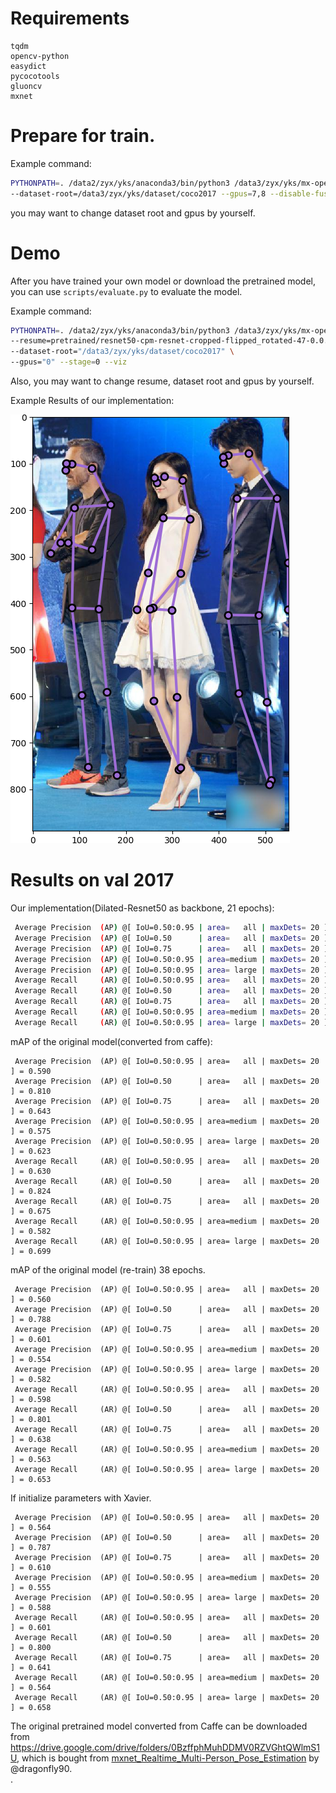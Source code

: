 # Requirements

```
tqdm
opencv-python
easydict
pycocotools
gluoncv
mxnet
```

# Prepare for train.
Example command: 
```bash
PYTHONPATH=. /data2/zyx/yks/anaconda3/bin/python3 /data3/zyx/yks/mx-openpose/scripts/train_gluon_cpm.py \
--dataset-root=/data3/zyx/yks/dataset/coco2017 --gpus=7,8 --disable-fusion --backbone=res50
```
you may want to change dataset root and gpus by yourself.


# Demo
After you have trained your own model or download the pretrained model, you can use `scripts/evaluate.py` to evaluate the model.

Example command:
```bash
PYTHONPATH=. /data2/zyx/yks/anaconda3/bin/python3 /data3/zyx/yks/mx-openpose/scripts/evaluate.py \
--resume=pretrained/resnet50-cpm-resnet-cropped-flipped_rotated-47-0.0.params \
--dataset-root="/data3/zyx/yks/dataset/coco2017" \
--gpus="0" --stage=0 --viz
```
Also, you may want to change resume, dataset root and gpus by yourself.

Example Results of our implementation:

![](figures/Figure_1.png)

# Results on val 2017
Our implementation(Dilated-Resnet50 as backbone, 21 epochs):
```bash
 Average Precision  (AP) @[ IoU=0.50:0.95 | area=   all | maxDets= 20 ] = 0.561
 Average Precision  (AP) @[ IoU=0.50      | area=   all | maxDets= 20 ] = 0.788
 Average Precision  (AP) @[ IoU=0.75      | area=   all | maxDets= 20 ] = 0.610
 Average Precision  (AP) @[ IoU=0.50:0.95 | area=medium | maxDets= 20 ] = 0.544
 Average Precision  (AP) @[ IoU=0.50:0.95 | area= large | maxDets= 20 ] = 0.596
 Average Recall     (AR) @[ IoU=0.50:0.95 | area=   all | maxDets= 20 ] = 0.600
 Average Recall     (AR) @[ IoU=0.50      | area=   all | maxDets= 20 ] = 0.803
 Average Recall     (AR) @[ IoU=0.75      | area=   all | maxDets= 20 ] = 0.641
 Average Recall     (AR) @[ IoU=0.50:0.95 | area=medium | maxDets= 20 ] = 0.555
 Average Recall     (AR) @[ IoU=0.50:0.95 | area= large | maxDets= 20 ] = 0.666
```

mAP of the original model(converted from caffe):
```
 Average Precision  (AP) @[ IoU=0.50:0.95 | area=   all | maxDets= 20 ] = 0.590
 Average Precision  (AP) @[ IoU=0.50      | area=   all | maxDets= 20 ] = 0.810
 Average Precision  (AP) @[ IoU=0.75      | area=   all | maxDets= 20 ] = 0.643
 Average Precision  (AP) @[ IoU=0.50:0.95 | area=medium | maxDets= 20 ] = 0.575
 Average Precision  (AP) @[ IoU=0.50:0.95 | area= large | maxDets= 20 ] = 0.623
 Average Recall     (AR) @[ IoU=0.50:0.95 | area=   all | maxDets= 20 ] = 0.630
 Average Recall     (AR) @[ IoU=0.50      | area=   all | maxDets= 20 ] = 0.824
 Average Recall     (AR) @[ IoU=0.75      | area=   all | maxDets= 20 ] = 0.675
 Average Recall     (AR) @[ IoU=0.50:0.95 | area=medium | maxDets= 20 ] = 0.582
 Average Recall     (AR) @[ IoU=0.50:0.95 | area= large | maxDets= 20 ] = 0.699
```

mAP of the original model (re-train) 38 epochs.
```
 Average Precision  (AP) @[ IoU=0.50:0.95 | area=   all | maxDets= 20 ] = 0.560
 Average Precision  (AP) @[ IoU=0.50      | area=   all | maxDets= 20 ] = 0.788
 Average Precision  (AP) @[ IoU=0.75      | area=   all | maxDets= 20 ] = 0.601
 Average Precision  (AP) @[ IoU=0.50:0.95 | area=medium | maxDets= 20 ] = 0.554
 Average Precision  (AP) @[ IoU=0.50:0.95 | area= large | maxDets= 20 ] = 0.582
 Average Recall     (AR) @[ IoU=0.50:0.95 | area=   all | maxDets= 20 ] = 0.598
 Average Recall     (AR) @[ IoU=0.50      | area=   all | maxDets= 20 ] = 0.801
 Average Recall     (AR) @[ IoU=0.75      | area=   all | maxDets= 20 ] = 0.638
 Average Recall     (AR) @[ IoU=0.50:0.95 | area=medium | maxDets= 20 ] = 0.563
 Average Recall     (AR) @[ IoU=0.50:0.95 | area= large | maxDets= 20 ] = 0.653
```

If initialize parameters with Xavier.

```
 Average Precision  (AP) @[ IoU=0.50:0.95 | area=   all | maxDets= 20 ] = 0.564
 Average Precision  (AP) @[ IoU=0.50      | area=   all | maxDets= 20 ] = 0.787
 Average Precision  (AP) @[ IoU=0.75      | area=   all | maxDets= 20 ] = 0.610
 Average Precision  (AP) @[ IoU=0.50:0.95 | area=medium | maxDets= 20 ] = 0.555
 Average Precision  (AP) @[ IoU=0.50:0.95 | area= large | maxDets= 20 ] = 0.588
 Average Recall     (AR) @[ IoU=0.50:0.95 | area=   all | maxDets= 20 ] = 0.601
 Average Recall     (AR) @[ IoU=0.50      | area=   all | maxDets= 20 ] = 0.800
 Average Recall     (AR) @[ IoU=0.75      | area=   all | maxDets= 20 ] = 0.641
 Average Recall     (AR) @[ IoU=0.50:0.95 | area=medium | maxDets= 20 ] = 0.564
 Average Recall     (AR) @[ IoU=0.50:0.95 | area= large | maxDets= 20 ] = 0.658
```
The original pretrained model converted from Caffe can be downloaded from <https://drive.google.com/drive/folders/0BzffphMuhDDMV0RZVGhtQWlmS1U>, which is bought from [mxnet_Realtime_Multi-Person_Pose_Estimation](https://github.com/dragonfly90/mxnet_Realtime_Multi-Person_Pose_Estimation) by @dragonfly90.<br>.
